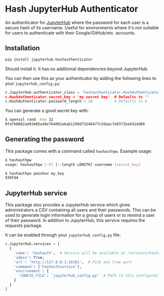 # Hash JupyterHub Authenticator

An authenticator for [JupyterHub](https://jupyterhub.readthedocs.io/en/latest/) where the password for each user is a secure hash of its username. Useful for environments where it's not suitable for users to authenticate with their Google/GitHub/etc. accounts.

## Installation

```bash
pip install jupyterhub-hashauthenticator
```

Should install it. It has no additional dependencies beyond JupyterHub.

You can then use this as your authenticator by adding the following lines to your `jupyterhub_config.py`:

```python
c.JupyterHub.authenticator_class = 'hashauthenticator.HashAuthenticator
c.HashAuthenticator.secret_key = 'my secret key'  # Defaults to ''
c.HashAuthenticator.password_length = 10          # Defaults to 6
```

You can generate a good secret key with:
```bash
$ openssl rand -hex 32
0fafb0682a493485ed4e764d92abab1199d73246477c5daac7e0371ba541dd66
```

## Generating the password

This package comes with a command called `hashauthpw`. Example usage:

```bash
$ hashauthpw
usage: hashauthpw [-h] [--length LENGTH] username [secret_key]

$ hashauthpw pminkov my_key
939fd4
```

## JupyterHub service

This package also provides a JupyterHub service which gives administrators a CSV containing all users and their passwords.  This can be used to generate login information for a group of users or to remind a user of their password.  In addition to JupyterHub, this service requires the *requests* package.

It can be enabled through your `jupyterhub_config.py` file:

```python
c.JupyterHub.services = [
  {
    'name': 'hashauth',  # Service will be available at /services/hashauth
    'admin': True,
    'url': 'http://127.0.0.1:10101',  # Pick any free port
    'command': ['hashauthservice'],
    'environment': {
      'CONFIG_FILE': 'jupyterhub_config.py'  # Path to this configuration file
    }
  }
]
```
